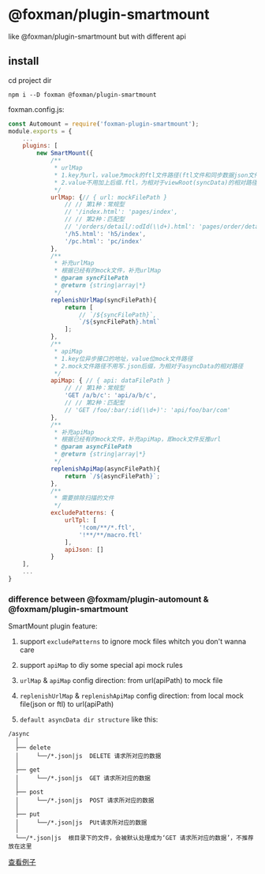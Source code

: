 # @foxman/plugin-smartmount

like @foxman/plugin-smartmount but with different api

## install

cd project dir

```
npm i --D foxman @foxman/plugin-smartmount
```

foxman.config.js:

```js
const Automount = require('foxman-plugin-smartmount');
module.exports = {
    ...
    plugins: [
        new SmartMount({
            /**
             * urlMap
             * 1.key为url，value为mock的ftl文件路径(ftl文件和同步数据json文件的相对路径一致)
             * 2.value不用加上后缀.ftl，为相对于viewRoot(syncData)的相对路径
             */
            urlMap: {// { url: mockFilePath }
                // // 第1种：常规型
                // '/index.html': 'pages/index',
                // // 第2种：匹配型
                // '/orders/detail/:odId(\\d+).html': 'pages/order/detail'
                '/h5.html': 'h5/index',
                '/pc.html': 'pc/index'
            },
            /**
             * 补充urlMap
             * 根据已经有的mock文件，补充urlMap
             * @param syncFilePath
             * @return {string|array|*}
             */
            replenishUrlMap(syncFilePath){
                return [
                    // `/${syncFilePath}`,
                    `/${syncFilePath}.html`
                ];
            },
            /**
             * apiMap
             * 1.key位异步接口的地址，value位mock文件路径
             * 2.mock文件路径不用写.json后缀，为相对于asyncData的相对路径
             */
            apiMap: { // { api: dataFilePath }
                // // 第1种：常规型
                'GET /a/b/c': 'api/a/b/c',
                // // 第2种：匹配型
                // 'GET /foo/:bar/:id(\\d+)': 'api/foo/bar/com'
            },
            /**
             * 补充apiMap
             * 根据已经有的mock文件，补充apiMap，即mock文件反推url
             * @param asyncFilePath
             * @return {string|array|*}
             */
            replenishApiMap(asyncFilePath){
                return `/${asyncFilePath}`;
            },
            /**
             * 需要排除扫描的文件
             */
            excludePatterns: {
                urlTpl: [
                    '!com/**/*.ftl',
                    '!**/**/macro.ftl'
                ],
                apiJson: []
            }
    ],
    ...
}
```

### difference between @foxmam/plugin-automount & @foxmam/plugin-smartmount

SmartMount plugin feature:

1. support ```excludePatterns``` to ignore mock files whitch you don't wanna care

2. support ```apiMap``` to diy some special api mock rules

3. ```urlMap``` & ```apiMap``` config direction: from url(apiPath) to mock file

4. ```replenishUrlMap``` & ```replenishApiMap``` config direction: from local mock file(json or ftl) to url(apiPath)

5. ```default asyncData dir structure``` like this:

```
/async
  │
  ├── delete
  │     └──/*.json|js  DELETE 请求所对应的数据
  │
  ├── get
  │     └──/*.json|js  GET 请求所对应的数据
  │
  ├── post
  │     └──/*.json|js  POST 请求所对应的数据
  │
  ├── put
  │     └──/*.json|js  PUt请求所对应的数据
  │
  └──/*.json|js  根目录下的文件，会被默认处理成为‘GET 请求所对应的数据’，不推荐放在这里
```


[查看例子](../../example/foxman.config.js)
